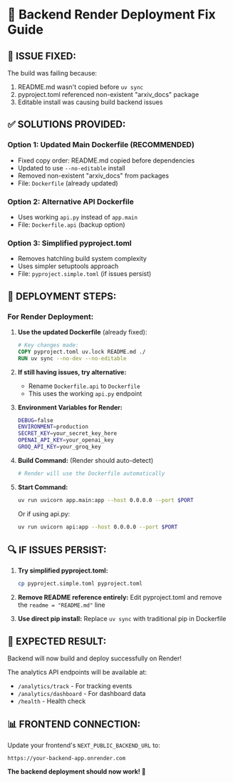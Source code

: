 # 🚀 Backend Render Deployment Fix Guide

## 🔧 **ISSUE FIXED:**
The build was failing because:
1. README.md wasn't copied before `uv sync` 
2. pyproject.toml referenced non-existent "arxiv_docs" package
3. Editable install was causing build backend issues

## ✅ **SOLUTIONS PROVIDED:**

### **Option 1: Updated Main Dockerfile (RECOMMENDED)**
- Fixed copy order: README.md copied before dependencies
- Updated to use `--no-editable` install 
- Removed non-existent "arxiv_docs" from packages
- File: `Dockerfile` (already updated)

### **Option 2: Alternative API Dockerfile**
- Uses working `api.py` instead of `app.main`
- File: `Dockerfile.api` (backup option)

### **Option 3: Simplified pyproject.toml**
- Removes hatchling build system complexity
- Uses simpler setuptools approach
- File: `pyproject.simple.toml` (if issues persist)

## 🚀 **DEPLOYMENT STEPS:**

### **For Render Deployment:**

1. **Use the updated Dockerfile** (already fixed):
   ```dockerfile
   # Key changes made:
   COPY pyproject.toml uv.lock README.md ./
   RUN uv sync --no-dev --no-editable
   ```

2. **If still having issues, try alternative:**
   - Rename `Dockerfile.api` to `Dockerfile`
   - This uses the working `api.py` endpoint

3. **Environment Variables for Render:**
   ```bash
   DEBUG=false
   ENVIRONMENT=production
   SECRET_KEY=your_secret_key_here
   OPENAI_API_KEY=your_openai_key
   GROQ_API_KEY=your_groq_key
   ```

4. **Build Command:** (Render should auto-detect)
   ```bash
   # Render will use the Dockerfile automatically
   ```

5. **Start Command:**
   ```bash
   uv run uvicorn app.main:app --host 0.0.0.0 --port $PORT
   ```
   Or if using api.py:
   ```bash
   uv run uvicorn api:app --host 0.0.0.0 --port $PORT
   ```

## 🔍 **IF ISSUES PERSIST:**

1. **Try simplified pyproject.toml:**
   ```bash
   cp pyproject.simple.toml pyproject.toml
   ```

2. **Remove README reference entirely:**
   Edit pyproject.toml and remove the `readme = "README.md"` line

3. **Use direct pip install:**
   Replace `uv sync` with traditional pip in Dockerfile

## 🎯 **EXPECTED RESULT:**
Backend will now build and deploy successfully on Render!

The analytics API endpoints will be available at:
- `/analytics/track` - For tracking events
- `/analytics/dashboard` - For dashboard data
- `/health` - Health check

## 📊 **FRONTEND CONNECTION:**
Update your frontend's `NEXT_PUBLIC_BACKEND_URL` to:
```
https://your-backend-app.onrender.com
```

**The backend deployment should now work! 🚀**
